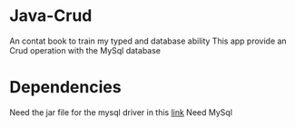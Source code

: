 # Java-Crud

An contat book to train my typed and database ability
This app provide an Crud operation with the MySql database

# Dependencies
Need the jar file for the mysql driver in this [link](https://dev.mysql.com/downloads/connector/j/)
Need MySql 

